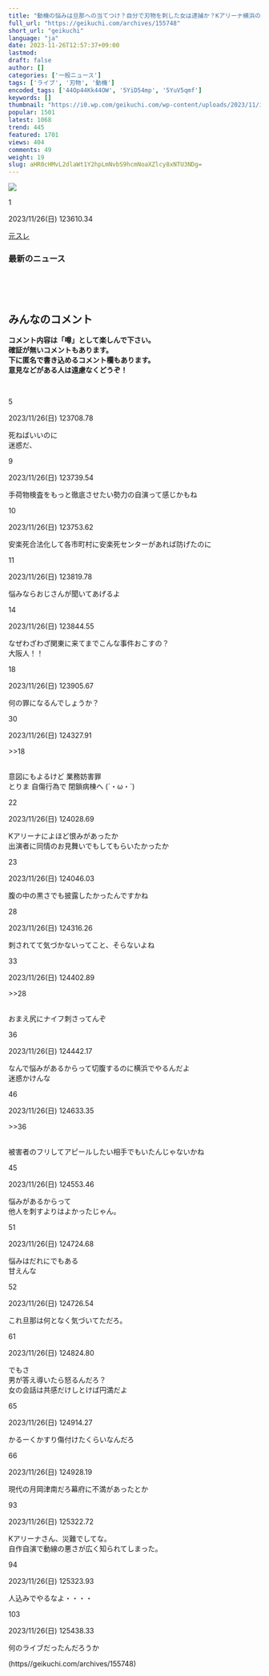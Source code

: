 ```yaml
---
title: "動機の悩みは旦那への当てつけ？自分で刃物を刺した女は逮捕か？Kアリーナ横浜のライブ"
full_url: "https://geikuchi.com/archives/155748"
short_url: "geikuchi"
language: "ja"
date: 2023-11-26T12:57:37+09:00
lastmod: 
draft: false
author: []
categories: ['一般ニュース']
tags: ['ライブ', '刃物', '動機']
encoded_tags: ['44Op44Kk44OW', '5YiD54mp', '5YuV5qmf']
keywords: []
thumbnail: "https://i0.wp.com/geikuchi.com/wp-content/uploads/2023/11/img_f4ba5ea8a7a18718149f57d651e80b11544937.jpg?fit=680%2C382&ssl=1"
popular: 1501
latest: 1068
trend: 445
featured: 1701
views: 404
comments: 49
weight: 19
slug: aHR0cHMvL2dlaWt1Y2hpLmNvbS9hcmNoaXZlcy8xNTU3NDg=
---
```


![](https://i0.wp.com/geikuchi.com/wp-content/uploads/2023/11/img_f4ba5ea8a7a18718149f57d651e80b11544937.jpg?fit=680%2C382&ssl=1)

<div><p class='t_h'><p>1 <p> 2023/11/26(日) 123610.34 </p></p></p> <p> </p> <p><a rel='noopener' target='_blank' href='https//asahi.5ch.net/test/read.cgi/newsplus/1700969770/'>元スレ</a></p> <p class='text-mobile'> <h3>最新のニュース</h3> </p> <p class='blogroll_wrapper'> </p> <p class='text-mobile'> <br> </p> <p class='text-mobile'> </p> <p class='text-mobile'> <br> </p> <h2>みんなのコメント</h2> <strong><p>コメント内容は「噂」として楽しんで下さい。<br> 確証が無いコメントもあります。<br> 下に匿名で書き込めるコメント欄もあります。<br> 意見などがある人は遠慮なくどうぞ！<br></p></strong> <br><p></p> <p class='t_h'><p>5 <p> 2023/11/26(日) 123708.78 </p></p></p> <p class='t_b'><p> 死ねばいいのに<br> 迷惑だ、 </p></p> <p> </p> <p class='t_h'><p>9 <p> 2023/11/26(日) 123739.54 </p></p></p> <p class='t_b'><p> 手荷物検査をもっと徹底させたい勢力の自演って感じかもね </p></p> <p> </p> <p class='t_h'><p>10 <p> 2023/11/26(日) 123753.62 </p></p></p> <p class='t_b'><p> 安楽死合法化して各市町村に安楽死センターがあれば防げたのに </p></p> <p> </p> <p class='t_h'><p>11 <p> 2023/11/26(日) 123819.78 </p></p></p> <p class='t_b'><p> 悩みならおじさんが聞いてあげるよ </p></p> <p> </p> <p class='t_h'><p>14 <p> 2023/11/26(日) 123844.55 </p></p></p> <p class='t_b'><p> なぜわざわざ関東に来てまでこんな事件おこすの？<br> 大阪人！！ </p></p> <p> </p> <p class='t_h'><p>18 <p> 2023/11/26(日) 123905.67 </p></p></p> <p class='t_b'><p> 何の罪になるんでしょうか？ </p></p> <p> </p> <p class='t_h t_i'><p>30 <p> 2023/11/26(日) 124327.91 </p></p></p> <p class='t_b t_i'><p> <p class='anchor'>>>18</p><br> 意図にもよるけど 業務妨害罪<br> とりま 自傷行為で 閉鎖病棟へ (´・ω・`) </p></p> <p> </p> <p class='t_h'><p>22 <p> 2023/11/26(日) 124028.69 </p></p></p> <p class='t_b'><p> Kアリーナによほど恨みがあったか<br> 出演者に同情のお見舞いでもしてもらいたかったか </p></p> <p> </p> <p class='t_h'><p>23 <p> 2023/11/26(日) 124046.03 </p></p></p> <p class='t_b'><p> 腹の中の黒さでも披露したかったんですかね </p></p> <p> </p> <p class='t_h'><p>28 <p> 2023/11/26(日) 124316.26 </p></p></p> <p class='t_b'><p> 刺されてて気づかないってこと、そらないよね </p></p> <p> </p> <p class='t_h t_i'><p>33 <p> 2023/11/26(日) 124402.89 </p></p></p> <p class='t_b t_i'><p> <p class='anchor'>>>28</p><br> おまえ尻にナイフ刺さってんぞ </p></p> <p> </p> <p class='t_h'><p>36 <p> 2023/11/26(日) 124442.17 </p></p></p> <p class='t_b'><p> なんで悩みがあるからって切腹するのに横浜でやるんだよ<br> 迷惑かけんな </p></p> <p> </p> <p class='t_h t_i'><p>46 <p> 2023/11/26(日) 124633.35 </p></p></p> <p class='t_b t_i'><p> <p class='anchor'>>>36</p><br> 被害者のフリしてアピールしたい相手でもいたんじゃないかね </p></p> <p> </p> <p class='t_h'><p>45 <p> 2023/11/26(日) 124553.46 </p></p></p> <p class='t_b'><p> 悩みがあるからって<br> 他人を刺すよりはよかったじゃん。 </p></p> <p> </p> <p class='t_h'><p>51 <p> 2023/11/26(日) 124724.68 </p></p></p> <p class='t_b'><p> 悩みはだれにでもある<br> 甘えんな </p></p> <p> </p> <p class='t_h'><p>52 <p> 2023/11/26(日) 124726.54 </p></p></p> <p class='t_b'><p> これ旦那は何となく気づいてただろ。 </p></p> <p> </p> <p class='t_h'><p>61 <p> 2023/11/26(日) 124824.80 </p></p></p> <p class='t_b'><p> でもさ<br> 男が答え導いたら怒るんだろ？<br> 女の会話は共感だけしとけば円満だよ </p></p> <p> </p> <p class='t_h'><p>65 <p> 2023/11/26(日) 124914.27 </p></p></p> <p class='t_b'><p> かるーくかすり傷付けたくらいなんだろ </p></p> <p> </p> <p class='t_h'><p>66 <p> 2023/11/26(日) 124928.19 </p></p></p> <p class='t_b'><p> 現代の月岡津南だろ幕府に不満があったとか </p></p> <p> </p> <p class='t_h'><p>93 <p> 2023/11/26(日) 125322.72 </p></p></p> <p class='t_b'><p> Kアリーナさん、災難でしてな。<br> 自作自演で動線の悪さが広く知られてしまった。 </p></p> <p> </p> <p class='t_h'><p>94 <p> 2023/11/26(日) 125323.93 </p></p></p> <p class='t_b'><p> 人込みでやるなよ・・・・ </p></p> <p> </p> <p class='t_h'><p>103 <p> 2023/11/26(日) 125438.33 </p></p></p> <p class='t_b'><p> 何のライブだったんだろうか </p></p> <p> </p> </div>

(https//geikuchi.com/archives/155748)
